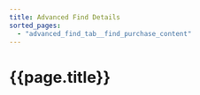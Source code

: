 ```yaml
---
title: Advanced Find Details
sorted_pages:
  - "advanced_find_tab__find_purchase_content"
---
```

# {{page.title}}
